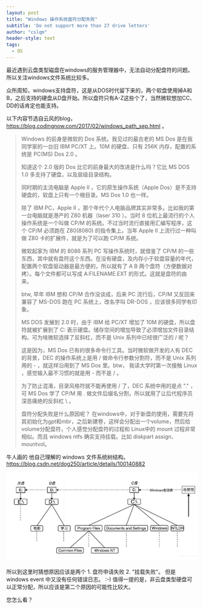 ```yaml
---
layout: post
title: "Windows 操作系统盘符分配失败"
subtitle: 'Do not support more than 27 drive letters'
author: "cslqm"
header-style: text
tags:
  - OS
---
```



最近遇到云盘类型磁盘在windows的服务管理器中，无法自动分配盘符的问题。所以关注windows文件系统比较多。


众所周知，windows支持盘符，这是从DOS时代留下来的，两个软盘使用掉A和B，之后支持的硬盘从D盘开始。所以盘符只有A-Z这些个了，当然微软想加CC、DD的话肯定也能支持。

以下内容节选自云风的blog，https://blog.codingnow.com/2017/02/windows_path_sep.html 。

> Windows 的前身是微软的 Dos 系统。我见过的最古老的 MS Dos 是在我同学家的一台旧 IBM PC/XT 上。10M 的硬盘、只有 256K 内存，配置的系统是 PC(MS) Dos 2.0 。
> 
> 知道这个 2.0 版的 Dos 比它的前身最大的改进是什么吗？它比 MS DOS 1.0 多支持了硬盘，以及层级目录结构。
> 
> 同时期的主流电脑是 Apple II ，它的原生操作系统（Apple Dos）是不支持硬盘的，软盘上只有一个根目录。MS Dos 1.0 也一样。
> 
> 除了 IBM PC，Apple II ，那个年代个人电脑品牌其实非常多。比如我的第一台电脑就是港产的 Z80 机器（laser 310 ）。当时 8 位机上最流行的个人操作系统是一个叫做 CP/M 的系统。不过当时流行直接用汇编写程序，这个 CP/M 必须跑在 Z80(8080) 的指令集上。当年 Apple II 上流行过一种叫做 Z80 卡的扩展件，就是为了可以跑 CP/M 系统。
> 
> 微软起家为 IBM 的 8086 系列 PC 写操作系统时，就借鉴了 CP/M 的一些东西，其中就有盘符这个东西。在没有硬盘，及内存小于软盘容量的年代，配置两个软盘驱动器是最方便的，所以就有了 A B 两个盘符（方便数据对拷）。每个文件都可以写成 A:FILENAME.EXT 的形式。这就是盘符的由来。
> 
> btw, 早年 IBM 想和 CP/M 合作没谈成，后来 PC 流行后，CP/M 又反回来兼容了 MS-DOS 跑在 PC 系统上，改名字叫 DR-DOS ，应该很多同学有印象。
> 
> MS DOS 发展到 2.0 时，由于 IBM 给 PC/XT 增加了 10M 的硬盘，所以盘符就被扩展到了 C: 表示硬盘。储存空间的增加导致了必须增加文件目录结构。可为啥微软选择了反斜杠，而不是 Unix 系列中已经很广泛的 / 呢？
> 
> 这是因为，MS Dos 已有的很多命令行工具。当时微软做开发的人有 DEC 的背景，DEC 的操作系统上是用 / 做命令行参数分割符，而不是 Unix 系列用的 - ，就这样沿用到了 MS Dos 里。btw， 我读大学时第一次接触 Linux ，感觉输入最不习惯的就是用 - 而不是 / 。
> 
> 为了防止混淆，目录风格符就不能再使用 / 了，DEC 系统中用的是点 "." ，可 MS Dos 学了 CP/M 用 . 做文件后缀名分割，所以就用了让后代程序员深恶痛绝的反斜杠 \ 。
> 
> 
> 盘符分配失败是什么原因呢？
> 在windows中，对于新盘的使用，需要先将其初始化为gpt和mbr，之后新建卷，这样会分配出一个volume，然后给volume分配盘符，个人感觉分配盘符的过程和 Linux中的 mount 过程非常相似。而且 windows ntfs 确实支持挂载。比如 diskpart assign、mountvol。

牛人画的 他自己理解的 windows 文件系统树结构。 https://blog.csdn.net/dog250/article/details/100140882

![windows tree filesystem](/img/in-post/my-windows-os-filesystem.png)

所以到这里时猜想原因应该是两个 1. 盘符申请失败 2. "挂载失败"。 但是 windows event 中又没有任何错误日志。 :-) 值得一提的是，非云盘类型硬盘可以正常分配，所以应该是第二个原因的可能性比较大。

您怎么看？
